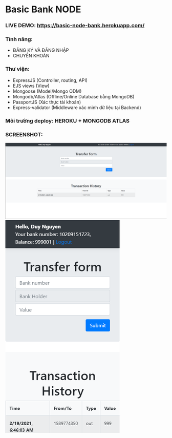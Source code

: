 # Basic Bank NODE
### LIVE DEMO: https://basic-node-bank.herokuapp.com/ 
### Tính năng:
- ĐĂNG KÝ VÀ ĐĂNG NHẬP
- CHUYỂN KHOẢN
### Thư viện:
- ExpressJS (Controller, routing, API)
- EJS views (View)
- Mongoose (Model/Mongo ODM)
- Mongodb/Atlas (Offline/Online Database bằng MongoDB)
- PassportJS (Xác thực tài khoản)
- Express-validator (Middleware xác minh dữ liệu tại Backend)
### Môi trường deploy: HEROKU + MONGODB ATLAS
### SCREENSHOT:
![PC screenshot](https://raw.githubusercontent.com/justforlrn/node-bank/master/public/images/app-screenshot/PC.png?v=4&s=200)
![Mobile screenshot](https://raw.githubusercontent.com/justforlrn/node-bank/master/public/images/app-screenshot/Mobile.png)
